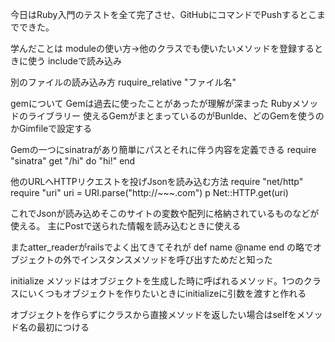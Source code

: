 今日はRuby入門のテストを全て完了させ、GitHubにコマンドでPushするとこまでできた。

学んだことは
moduleの使い方→他のクラスでも使いたいメソッドを登録するときに使う
includeで読み込み

別のファイルの読み込み方
ruquire_relative "ファイル名"

gemについて
Gemは過去に使ったことがあったが理解が深まった
Rubyメソッドのライブラリー
使えるGemがまとまっているのがBunlde、どのGemを使うのかGimfileで設定する

Gemの一つにsinatraがあり簡単にパスとそれに伴う内容を定義できる
require "sinatra"
get "/hi" do
 "hi!"
end

他のURLへHTTPリクエストを投げJsonを読み込む方法
require "net/http"
require "uri"
uri = URI.parse("http://~~~.com")
p Net::HTTP.get(uri)

これでJsonが読み込めそこのサイトの変数や配列に格納されているものなどが使える。
主にPostで送られた情報を読み込むときに使える


またatter_readerがrailsでよく出てきてそれが
def name
  @name
end
の略でオブジェクトの外でインスタンスメソッドを呼び出すためだと知った

initialize メソッドはオブジェクトを生成した時に呼ばれるメソッド。1つのクラスにいくつもオブジェクトを作りたいときにinitializeに引数を渡すと作れる

オブジェクトを作らずにクラスから直接メソッドを返したい場合はselfをメソッド名の最初につける

